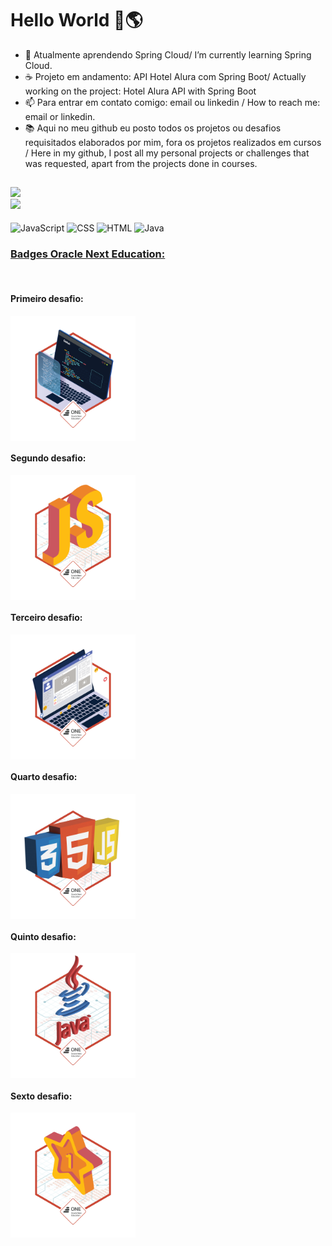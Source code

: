 <h1> Hello World 👋🌎 </h1>

- 🌱 Atualmente aprendendo Spring Cloud/ I’m currently learning Spring Cloud.
- ☕ Projeto em andamento: API Hotel Alura com Spring Boot/ Actually working on the project: Hotel Alura API with Spring Boot
- 📫 Para entrar em contato comigo: email ou linkedin / How to reach me: email or linkedin.
- 📚 Aqui no meu github eu posto todos os projetos ou desafios requisitados elaborados por mim, fora os projetos realizados em cursos / Here in my github, I post all my personal projects or challenges that was requested, apart from the projects done in courses. 

##

<div>
  <a href="https://www.linkedin.com/in/menezesguilherme/">
  <img height = "160em" src="https://github-readme-stats.vercel.app/api?username=guipmenezes&show-icons=true&theme=dark&include_all_commits=true&count_private=true"/>
  <br>
  <img height = "160em" src="https://github-readme-stats.vercel.app/api/top-langs/?username=guipmenezes&layout=compact&langs_count=16&theme=dark"/>
</div>   
  
  <div style="display: inline-block"><br>
    <img align="center" alt="JavaScript" heigth="30" width="40" src="https://cdn.jsdelivr.net/gh/devicons/devicon/icons/javascript/javascript-original.svg"/>
    <img align="center" alt="CSS" heigth="50" width="50" src="https://cdn.jsdelivr.net/gh/devicons/devicon/icons/css3/css3-original-wordmark.svg"/>
    <img align="center" alt="HTML" heigth="50" width="50" src="https://cdn.jsdelivr.net/gh/devicons/devicon/icons/html5/html5-original-wordmark.svg"/>
    <img align="center" alt="Java" height="50" width="50" src="https://cdn.jsdelivr.net/gh/devicons/devicon/icons/java/java-original-wordmark.svg" />
  </div>
  
  <h3>Badges Oracle Next Education:</h3>
  <div style="display: inline-block"><br>
    <h4>Primeiro desafio:</h4>
    <img height="200em" width="200em" align="center" src="badge-sprint1.png"/>
    <br>
    <h4>Segundo desafio:</h4>
    <img height="200em" width="200em" align="center" src="badge-sprint2.png"/>
    <br>
    <h4>Terceiro desafio:</h4>
    <img heigth="200em" width="200em" align="center" src="badge-sprint-frontend.png"/>
    <br>
    <h4>Quarto desafio:</h4>
    <img heigth="200em" width="200em" align="center" src="badge-sprint-ecommerce-alurageek.png"/>
    <br>
    <h4>Quinto desafio:</h4>
    <img heigth="200em" width="200em" align="center" src="badge-java-sprint-1.png"/>
    <br>
    <h4>Sexto desafio:</h4>
    <img height="200em" width="200em" align="center" src="badge-java-sprint-2.png"/>
  </div>
